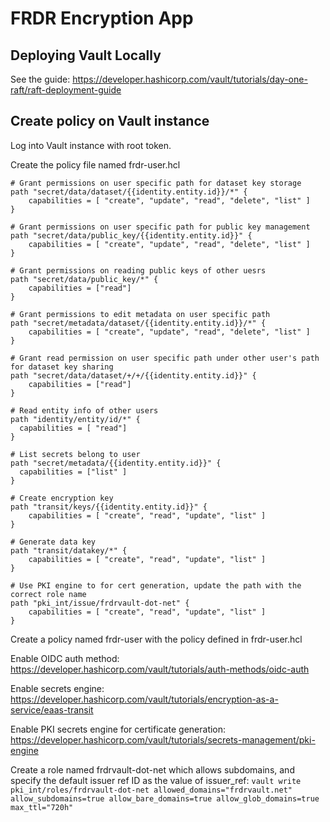 # FRDR Encryption App

## Deploying Vault Locally

See the guide: https://developer.hashicorp.com/vault/tutorials/day-one-raft/raft-deployment-guide

## Create policy on Vault instance

Log into Vault instance with root token.

Create the policy file named frdr-user.hcl

```
# Grant permissions on user specific path for dataset key storage
path "secret/data/dataset/{{identity.entity.id}}/*" {
    capabilities = [ "create", "update", "read", "delete", "list" ]
}

# Grant permissions on user specific path for public key management
path "secret/data/public_key/{{identity.entity.id}}" {
    capabilities = [ "create", "update", "read", "delete", "list" ]
}

# Grant permissions on reading public keys of other uesrs
path "secret/data/public_key/*" {
    capabilities = ["read"]
}

# Grant permissions to edit metadata on user specific path
path "secret/metadata/dataset/{{identity.entity.id}}/*" {
    capabilities = [ "create", "update", "read", "delete", "list" ]
}

# Grant read permission on user specific path under other user's path for dataset key sharing
path "secret/data/dataset/+/+/{{identity.entity.id}}" {
    capabilities = ["read"]
}

# Read entity info of other users
path "identity/entity/id/*" {
  capabilities = [ "read"]
}

# List secrets belong to user
path "secret/metadata/{{identity.entity.id}}" {
  capabilities = ["list" ]
}

# Create encryption key
path "transit/keys/{{identity.entity.id}}" {
    capabilities = [ "create", "read", "update", "list" ]
}

# Generate data key
path "transit/datakey/*" {
    capabilities = [ "create", "read", "update", "list" ]
}

# Use PKI engine to for cert generation, update the path with the correct role name
path "pki_int/issue/frdrvault-dot-net" {
	capabilities = [ "create", "read", "update", "list" ]
}
```

Create a policy named frdr-user with the policy defined in frdr-user.hcl

Enable OIDC auth method: https://developer.hashicorp.com/vault/tutorials/auth-methods/oidc-auth

Enable secrets engine: https://developer.hashicorp.com/vault/tutorials/encryption-as-a-service/eaas-transit

Enable PKI secrets engine for certificate generation: https://developer.hashicorp.com/vault/tutorials/secrets-management/pki-engine

Create a role named frdrvault-dot-net which allows subdomains, and specify the default issuer ref ID as the value of issuer_ref:
`vault write pki_int/roles/frdrvault-dot-net allowed_domains="frdrvault.net" allow_subdomains=true allow_bare_domains=true allow_glob_domains=true max_ttl="720h"`


